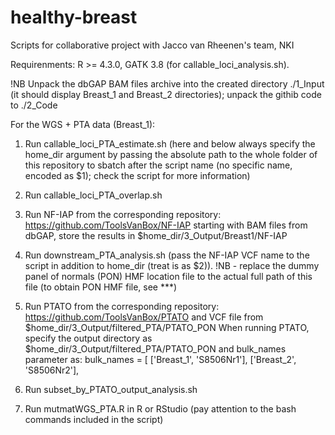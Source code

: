# healthy-breast
Scripts for collaborative project with Jacco van Rheenen's team, NKI

Requirenments: R >= 4.3.0, GATK 3.8 (for callable_loci_analysis.sh).

!NB Unpack the dbGAP BAM files archive into the created directory ./1_Input (it should display Breast_1 and Breast_2 directories); unpack the githib code to ./2_Code

For the WGS + PTA data (Breast_1):

1. Run callable_loci_PTA_estimate.sh (here and below always specify the home_dir argument by passing the absolute path to the whole folder of this repository to sbatch after the script name (no specific name, encoded as $1); check the script for more information)
2. Run callable_loci_PTA_overlap.sh
3. Run NF-IAP from the corresponding repository: https://github.com/ToolsVanBox/NF-IAP starting with BAM files from dbGAP, store the results in $home_dir/3_Output/Breast1/NF-IAP
4. Run downstream_PTA_analysis.sh (pass the NF-IAP VCF name to the script in addition to home_dir (treat is as $2)). !NB - replace the dummy panel of normals (PON) HMF location file to the actual full path of this file (to obtain PON HMF file, see ***)
5. Run PTATO from the corresponding repository: https://github.com/ToolsVanBox/PTATO and VCF file from $home_dir/3_Output/filtered_PTA/PTATO_PON
   When running PTATO, specify the output directory as $home_dir/3_Output/filtered_PTA/PTATO_PON and bulk_names parameter as:
   bulk_names = [
    ['Breast_1', 'S8506Nr1'],
    ['Breast_2', 'S8506Nr2'],
   
6. Run subset_by_PTATO_output_analysis.sh
7. Run mutmatWGS_PTA.R in R or RStudio (pay attention to the bash commands included in the script)
